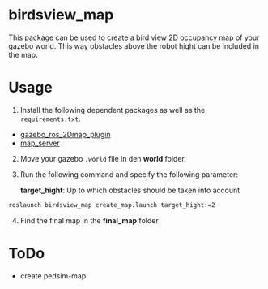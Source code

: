 # birdsview_map
This package can be used to create a bird view 2D occupancy map of your gazebo world. This way obstacles above the robot hight can be included in the map.

# Usage

1. Install the following dependent packages as well as the `requirements.txt`.

- [gazebo_ros_2Dmap_plugin](https://github.com/marinaKollmitz/gazebo_ros_2Dmap_plugin)
- [map_server](http://wiki.ros.org/map_server)

2. Move your gazebo `.world` file in den **world** folder.

3. Run the following command and specify the following parameter: 
   
    **target_hight**: Up to which obstacles should be taken into account

```bash
roslaunch birdsview_map create_map.launch target_hight:=2
```

4. Find the final map in the **final_map** folder

# ToDo 
- create pedsim-map